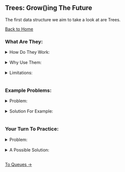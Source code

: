 ## Trees: Grow()ing The Future

The first data structure we aim to take a look at are Trees.

[Back to Home](0-welcome.md)

### What Are They:

<details>
<summary>How Do They Work:</summary>
<br>
A Tree is often used for analyzing a collection of data in a type of order that can show relativity. For example a family tree shows the relation of parent to child.
</details>
<br>

<details>
<summary>Why Use Them:</summary>
<br>
</details>
<br>


<details>
<summary>Limitations:</summary>
<br>
</details>
<br>

### Example Problems:

<details>
<summary>Problem:</summary>
<br>
</details>
<br>


<details>
<summary>Solution For Example:</summary>
<br>
</details>
<br>

### Your Turn To Practice:

<details>
<summary>Problem:</summary>
<br>
</details>
<br>


<details>
<summary>A Possible Solution:</summary>
<br>
</details>
<br>


[To Queues ->](2-topic.md)